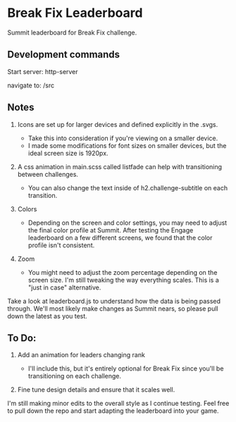 # Break Fix Leaderboard

Summit leaderboard for Break Fix challenge.

## Development commands

Start server: http-server

navigate to: /src


## Notes

1. Icons are set up for larger devices and defined explicitly in the .svgs.
   - Take this into consideration if you're viewing on a smaller device.
   - I made some modifications for font sizes on smaller devices, but the ideal screen size is 1920px.


2. A css animation in main.scss called listfade can help with transitioning between challenges.
   - You can also change the text inside of h2.challenge-subtitle on each transition.


3. Colors
   - Depending on the screen and color settings, you may need to adjust the final color profile at Summit. After testing the Engage leaderboard on a few different screens, we found that the color profile isn't consistent.


4. Zoom
   - You might need to adjust the zoom percentage depending on the screen size. I'm still tweaking the way everything scales. This is a "just in case" alternative.


Take a look at leaderboard.js to understand how the data is being passed through. We'll most likely make changes as Summit nears, so please pull down the latest as you test.


## To Do:

1. Add an animation for leaders changing rank
   - I'll include this, but it's entirely optional for Break Fix since you'll be transitioning on each challenge.

2. Fine tune design details and ensure that it scales well.


I'm still making minor edits to the overall style as I continue testing. Feel free to pull down the repo and start adapting the leaderboard into your game.
